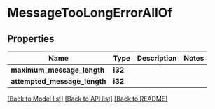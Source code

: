 # MessageTooLongErrorAllOf

## Properties

Name | Type | Description | Notes
------------ | ------------- | ------------- | -------------
**maximum_message_length** | **i32** |  | 
**attempted_message_length** | **i32** |  | 

[[Back to Model list]](../README.md#documentation-for-models) [[Back to API list]](../README.md#documentation-for-api-endpoints) [[Back to README]](../README.md)


